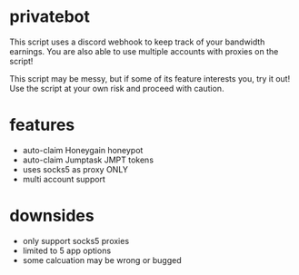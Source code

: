# privatebot
This script uses a discord webhook to keep track of your bandwidth earnings. You are also able to use multiple accounts with proxies on the script!

This script may be messy, but if some of its feature interests you, try it out! Use the script at your own risk and proceed with caution.

# features
- auto-claim Honeygain honeypot
- auto-claim Jumptask JMPT tokens
- uses socks5 as proxy ONLY
- multi account support

# downsides
- only support socks5 proxies
- limited to 5 app options
- some calcuation may be wrong or bugged
